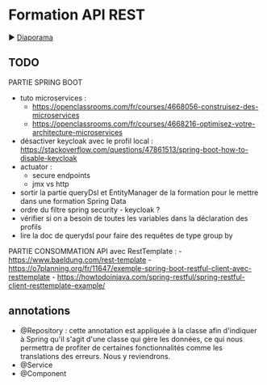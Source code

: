 # Formation API REST

:arrow_forward: [Diaporama](https://gaetan-varlet.github.io/formation-api-rest/)

## TODO

PARTIE SPRING BOOT
- tuto microservices :
    - https://openclassrooms.com/fr/courses/4668056-construisez-des-microservices
    - https://openclassrooms.com/fr/courses/4668216-optimisez-votre-architecture-microservices
- désactiver keycloak avec le profil local : https://stackoverflow.com/questions/47861513/spring-boot-how-to-disable-keycloak
- actuator :
    - secure endpoints
    - jmx vs http
- sortir la partie queryDsl et EntityManager de la formation pour le mettre dans une formation Spring Data
- ordre du filtre spring security - keycloak ?
- vérifier si on a besoin de toutes les variables dans la déclaration des profils
- lire la doc de querydsl pour faire des requêtes de type group by

PARTIE CONSOMMATION API avec RestTemplate :
    - https://www.baeldung.com/rest-template
    - https://o7planning.org/fr/11647/exemple-spring-boot-restful-client-avec-resttemplate
    - https://howtodoinjava.com/spring-restful/spring-restful-client-resttemplate-example/


## annotations

- @Repository : cette annotation est appliquée à la classe afin d'indiquer à Spring qu'il s'agit d'une classe qui gère les données, ce qui nous permettra de profiter de certaines fonctionnalités comme les translations des erreurs. Nous y reviendrons.
- @Service
- @Component
